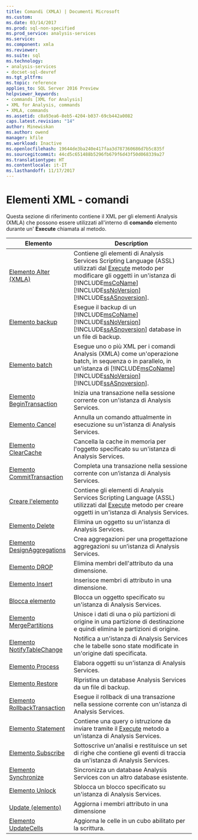 ```yaml
---
title: Comandi (XMLA) | Documenti Microsoft
ms.custom: 
ms.date: 03/14/2017
ms.prod: sql-non-specified
ms.prod_service: analysis-services
ms.service: 
ms.component: xmla
ms.reviewer: 
ms.suite: sql
ms.technology:
- analysis-services
- docset-sql-devref
ms.tgt_pltfrm: 
ms.topic: reference
applies_to: SQL Server 2016 Preview
helpviewer_keywords:
- commands [XML for Analysis]
- XML for Analysis, commands
- XMLA, commands
ms.assetid: c8a93ea6-8eb5-4204-b037-69cb442a0082
caps.latest.revision: "14"
author: Minewiskan
ms.author: owend
manager: kfile
ms.workload: Inactive
ms.openlocfilehash: 19644de3ba240e417faa3d787360686d7b5c835f
ms.sourcegitcommit: 44cd5c651488b5296fb679f6d43f50d068339a27
ms.translationtype: HT
ms.contentlocale: it-IT
ms.lasthandoff: 11/17/2017
---
```

# <a name="xml-elements---commands"></a>Elementi XML - comandi
  Questa sezione di riferimento contiene il XML per gli elementi Analysis (XMLA) che possono essere utilizzati all'interno di **comando** elemento durante un' **Execute** chiamata al metodo.  
  
|Elemento|Description|  
|-------------|-----------------|  
|[Elemento Alter (XMLA)](../../../analysis-services/xmla/xml-elements-commands/alter-element-xmla.md)|Contiene gli elementi di Analysis Services Scripting Language (ASSL) utilizzati dal [Execute](../../../analysis-services/xmla/xml-elements-methods-execute.md) metodo per modificare gli oggetti in un'istanza di [!INCLUDE[msCoName](../../../includes/msconame-md.md)] [!INCLUDE[ssNoVersion](../../../includes/ssnoversion-md.md)] [!INCLUDE[ssASnoversion](../../../includes/ssasnoversion-md.md)].|  
|[Elemento backup](../../../analysis-services/xmla/xml-elements-commands/backup-element-xmla.md)|Esegue il backup di un [!INCLUDE[msCoName](../../../includes/msconame-md.md)] [!INCLUDE[ssNoVersion](../../../includes/ssnoversion-md.md)] [!INCLUDE[ssASnoversion](../../../includes/ssasnoversion-md.md)] database in un file di backup.|  
|[Elemento batch](../../../analysis-services/xmla/xml-elements-commands/batch-element-xmla.md)|Esegue uno o più XML per i comandi Analysis (XMLA) come un'operazione batch, in sequenza o in parallelo, in un'istanza di [!INCLUDE[msCoName](../../../includes/msconame-md.md)] [!INCLUDE[ssNoVersion](../../../includes/ssnoversion-md.md)] [!INCLUDE[ssASnoversion](../../../includes/ssasnoversion-md.md)].|  
|[Elemento BeginTransaction](../../../analysis-services/xmla/xml-elements-commands/begintransaction-element-xmla.md)|Inizia una transazione nella sessione corrente con un'istanza di Analysis Services.|  
|[Elemento Cancel](../../../analysis-services/xmla/xml-elements-commands/cancel-element-xmla.md)|Annulla un comando attualmente in esecuzione su un'istanza di Analysis Services.|  
|[Elemento ClearCache](../../../analysis-services/xmla/xml-elements-commands/clearcache-element-xmla.md)|Cancella la cache in memoria per l'oggetto specificato su un'istanza di Analysis Services.|  
|[Elemento CommitTransaction](../../../analysis-services/xmla/xml-elements-commands/committransaction-element-xmla.md)|Completa una transazione nella sessione corrente con un’istanza di Analysis Services.|  
|[Creare l'elemento](../../../analysis-services/xmla/xml-elements-commands/create-element-xmla.md)|Contiene gli elementi di Analysis Services Scripting Language (ASSL) utilizzati dal [Execute](../../../analysis-services/xmla/xml-elements-methods-execute.md) metodo per creare oggetti in un'istanza di Analysis Services.|  
|[Elemento Delete](../../../analysis-services/xmla/xml-elements-commands/delete-element-xmla.md)|Elimina un oggetto su un'istanza di Analysis Services.|  
|[Elemento DesignAggregations](../../../analysis-services/xmla/xml-elements-commands/designaggregations-element-xmla.md)|Crea aggregazioni per una progettazione aggregazioni su un’istanza di Analysis Services.|  
|[Elemento DROP](../../../analysis-services/xmla/xml-elements-commands/drop-element-xmla.md)|Elimina membri dell'attributo da una dimensione.|  
|[Elemento Insert](../../../analysis-services/xmla/xml-elements-commands/insert-element-xmla.md)|Inserisce membri di attributo in una dimensione.|  
|[Blocca elemento](../../../analysis-services/xmla/xml-elements-commands/lock-element-xmla.md)|Blocca un oggetto specificato su un'istanza di Analysis Services.|  
|[Elemento MergePartitions](../../../analysis-services/xmla/xml-elements-commands/mergepartitions-element-xmla.md)|Unisce i dati di una o più partizioni di origine in una partizione di destinazione e quindi elimina le partizioni di origine.|  
|[Elemento NotifyTableChange](../../../analysis-services/xmla/xml-elements-commands/notifytablechange-element-xmla.md)|Notifica a un'istanza di Analysis Services che le tabelle sono state modificate in un'origine dati specificata.|  
|[Elemento Process](../../../analysis-services/xmla/xml-elements-commands/process-element-xmla.md)|Elabora oggetti su un'istanza di Analysis Services.|  
|[Elemento Restore](../../../analysis-services/xmla/xml-elements-commands/restore-element-xmla.md)|Ripristina un database Analysis Services da un file di backup.|  
|[Elemento RollbackTransaction](../../../analysis-services/xmla/xml-elements-commands/rollbacktransaction-element-xmla.md)|Esegue il rollback di una transazione nella sessione corrente con un'istanza di Analysis Services.|  
|[Elemento Statement](../../../analysis-services/xmla/xml-elements-commands/statement-element-xmla.md)|Contiene una query o istruzione da inviare tramite il [Execute](../../../analysis-services/xmla/xml-elements-methods-execute.md) metodo a un'istanza di Analysis Services.|  
|[Elemento Subscribe](../../../analysis-services/xmla/xml-elements-commands/subscribe-element-xmla.md)|Sottoscrive un'analisi e restituisce un set di righe che contiene gli eventi di traccia da un'istanza di Analysis Services.|  
|[Elemento Synchronize](../../../analysis-services/xmla/xml-elements-commands/synchronize-element-xmla.md)|Sincronizza un database Analysis Services con un altro database esistente.|  
|[Elemento Unlock](../../../analysis-services/xmla/xml-elements-commands/unlock-element-xmla.md)|Sblocca un blocco specificato su un'istanza di Analysis Services.|  
|[Update (elemento)](../../../analysis-services/xmla/xml-elements-commands/update-element-xmla.md)|Aggiorna i membri attributo in una dimensione|  
|[Elemento UpdateCells](../../../analysis-services/xmla/xml-elements-commands/updatecells-element-xmla.md)|Aggiorna le celle in un cubo abilitato per la scrittura.|  
  
  
